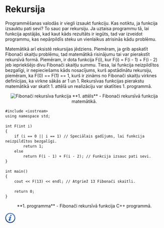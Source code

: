 # Rekursija

Programmēšanas valodās ir viegli izsaukt funkciju. Kas notiktu, ja funkcija izsauktu pati sevi? To sauc par rekursiju. Ja uztaisa programmu tā, lai funkcija apstājās, kad kaut kāds rezultāts ir iegūts, tad var izveidot programmu, kas nepārpildīs steku un vienlaikus atrisinās kādu problēmu.

Matemātikā arī eksistē rekursijas jēdziens. Piemēram, ja grib apskatīt Fibonači skaitļu problēmu, tad matemātikā risinājumu tai var pierakstīt rekursīvā formā. Piemēram, ir dota funkcija F(i), kur F(i) = F(i - 1) + F(i - 2) jeb iepriekšējo divu Fibonači skaitļu summu. Tiesa, lai funkcija neizpildītos bezgalīgi, ir nepieciešams kāds nosacījums, kurš apstādinātu rekursiju, piemēram, ka F(0) == F(1) == 1, kurš ir zināms no Fibonači skaitļu virknes definīcijas, ka virkne sākās ar 1 un 1. Rekursīvas funkcijas pierakstu matemātikā var skatīt 1. attēlā un realizāciju var skatīties 1. programmā.

<center>
<img alt="Fibonači rekursīva funkcija" src="/media/theory/rec_fib.gif" />
**1. attēls** - Fibonači rekursīvā funkcija matemātikā.
</center>

```
#include <iostream>
using namespace std;

int F(int i)
{
    if (i == 0 || i == 1) // Speciālais gadījums, lai funkcija neizpildītos bezgalīgi.
        return 1;
    else
        return F(i - 1) + F(i - 2); // Funkcija izsauc pati sevi.
}

int main()
{
    cout << F(13) << endl; // Atgriež 13 Fibonači skaitli.

    return 0;
}
```

<center>
**1. programma** - Fibonači rekursīvā funkcija C++ programmā.
</center>

<a href="http://en.wikipedia.org/wiki/Recursion_(computer_science)" target="_blank">![Vairāk informācija](/media/theory/information.png)</a>